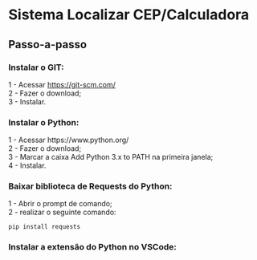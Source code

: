 <h1><b>Sistema Localizar CEP/Calculadora</b></h1>

<h2>Passo-a-passo</h2>
<h3>Instalar o GIT:</H3>

1 - Acessar https://git-scm.com/<br>
2 - Fazer o download;<br>
3 - Instalar.

<h3>Instalar o Python:</h3>
1 - Acessar https://www.python.org/<br>
2 - Fazer o download;<br>
3 - Marcar a caixa Add Python 3.x to PATH na primeira janela;<br>
4 - Instalar.

<h3>Baixar biblioteca de Requests do Python:</h3>
1 - Abrir o prompt de comando;<br>
2 - realizar o seguinte comando:<br>

``` 
pip install requests
``` 

<h3>Instalar a extensão do Python no VSCode:<h3>

<p><a target="_blank" rel="noopener noreferrer" href="/raphaelmartineztaking/Teste-Branch/blob/main/python.png"><src="/raphaelmartineztaking/Teste-Branch/main/python.png" style="max-width:100%;"></a></p>







